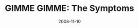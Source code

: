 ---
layout: music 
title: "GIMME GIMME: The Symptoms"
series: "GIMME GIMME"
date: 2008-11-10 
description: "Entitlement can easily creep into our relationships, and especially our marriages. In this talk, Chuck Mingo discusses some of the symptoms of entitlement as it relates to our key relationships."
audio: "http://s3.amazonaws.com/crossroadsaudiomessages/GimmeGimme2.mp3"
audio-duration: "31:45"
src: "http://www.crossroads.net/players/media/mediumHz/GimmeGimme_190x110.gif"
---